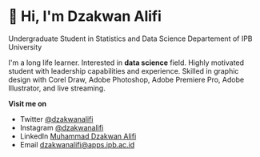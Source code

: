 # 👋 Hi, I'm Dzakwan Alifi

Undergraduate Student in Statistics and Data Science Departement of IPB University

I'm a long life learner. Interested in **data science** field. Highly motivated student with leadership capabilities and experience. Skilled in graphic design with Corel Draw, Adobe Photoshop, Adobe Premiere Pro, Adobe Illustrator, and live streaming.

**Visit me on**

* Twitter [@dzakwanalifi](https://twitter.com/dzakwanalifi)
* Instagram [@dzakwanalifi](https://instagram.com/dzakwanalifi)
* LinkedIn [Muhammad Dzakwan Alifi](https://www.linkedin.com/in/dzakwanalifi/)
* Email [dzakwanalifi@apps.ipb.ac.id](mailto:dzakwanalifi@apps.ipb.ac.id)
